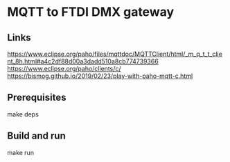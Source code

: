 # MQTT to FTDI DMX gateway

## Links

https://www.eclipse.org/paho/files/mqttdoc/MQTTClient/html/_m_q_t_t_client_8h.html#a4c2df88d00a3dadd510a8cb774739366
https://www.eclipse.org/paho/clients/c/
https://bismog.github.io/2019/02/23/play-with-paho-mqtt-c.html

## Prerequisites

make deps

## Build and run

make run